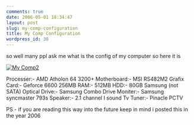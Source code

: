 ```yaml
---
comments: true
date: 2006-05-01 18:34:47
layout: post
slug: my-comp-configuration
title: My Comp Configuration
wordpress_id: 38
---
```


so well many ppl ask me what is the config of my computer so here it is

[![My Comp2](http://warofwords.files.wordpress.com/2006/05/Image%28058%29.jpg)](http://warofwords.files.wordpress.com/2006/05/Image%28058%29.jpg)

Processer:- AMD Atholon 64 3200+
Motherboard:- MSI RS482M2
Grafix Card:- Geforce 6600 256MB
RAM:- 512MB
HDD:- 80GB Samsung (not SATA)
Optical Drive:- Samsung Combo Drive
Moniter:- Samsung syncmaster 793s
Speaker:- 2.1 channel I sound
Tv Tuner:- Pinacle PCTV


PS - if you are reading this way into the future keep in mind i posted this in the year 2006
